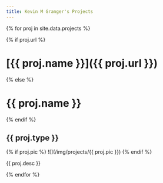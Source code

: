```yaml
---
title: Kevin M Granger's Projects
---
```


{% for proj in site.data.projects %}


{% if proj.url %}
# [{{ proj.name }}]({{ proj.url }})
{% else %}
# {{ proj.name }}
{% endif %}

## {{ proj.type }}

{% if proj.pic %}
![](/img/projects/{{ proj.pic }})
{% endif %}

{{ proj.desc }}


{% endfor %}
